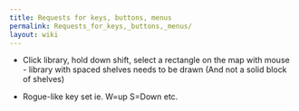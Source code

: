 ```yaml
---
title: Requests for keys, buttons, menus
permalink: Requests_for_keys,_buttons,_menus/
layout: wiki
---
```


-   Click library, hold down shift, select a rectangle on the map with
    mouse - library with spaced shelves needs to be drawn (And not a
    solid block of shelves)

<!-- -->

-   Rogue-like key set ie. W=up S=Down etc.

